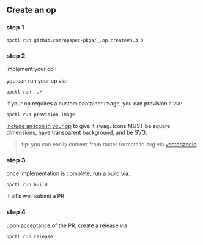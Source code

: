 ## Create an op

### step 1

```shell
opctl run github.com/opspec-pkgs/_.op.create#3.3.0
```

### step 2

implement your op !

you can run your op via:

```shell
opctl run ../
```

if your op requires a custom container image, you can provision it via:

```shell
opctl run provision-image
```

[include an icon in your op](https://opctl.io/docs/reference/op-definition-format/icon.svg/) to give it swag. Icons MUST be square dimensions, have transparent background, and be SVG. 
> tip: you can easily convert from raster formats to svg via [vectorizer.io](https://www.vectorizer.io/)

### step 3

once implementation is complete, run a build via:
```shell
opctl run build
```

if all's well submit a PR

### step 4

upon acceptance of the PR, create a release via:

```shell
opctl run release
```

